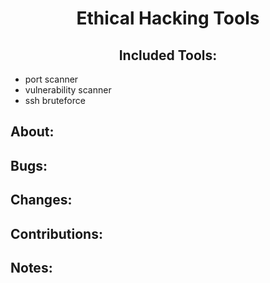 # <center> Ethical Hacking Tools

## <center> Included Tools:
* port scanner
* vulnerability scanner
* ssh bruteforce
## About:



## Bugs:



## Changes:



## Contributions:



## Notes: 